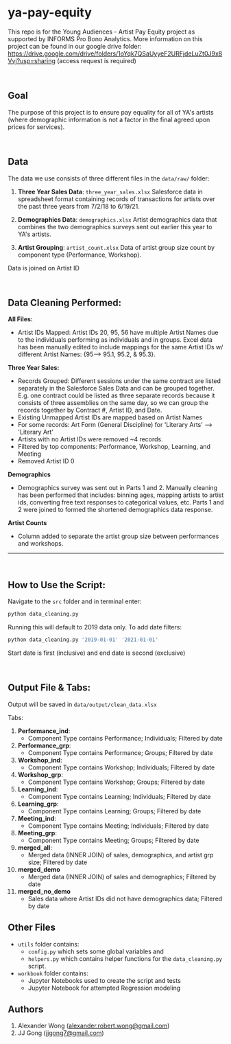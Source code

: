 # ya-pay-equity
This repo is for the Young Audiences - Artist Pay Equity project as supported by INFORMS Pro Bono Analytics. More information on this project can be found in our google drive folder: https://drive.google.com/drive/folders/1oYqk7QSaUyyeF2URFjdeLuZt0J9x8Vvj?usp=sharing (access request is required)

&nbsp;
## Goal
The purpose of this project is to ensure pay equality for all of YA's artists (where demographic information is not a factor in the final agreed upon prices for services).

&nbsp;
## Data
The data we use consists of three different files in the `data/raw/` folder:

1. **Three Year Sales Data**: `three_year_sales.xlsx`
   Salesforce data in spreadsheet format containing records of transactions for artists over the past three years from 7/2/18 to 6/19/21.

2. **Demographics Data**: `demographics.xlsx`
   Artist demographics data that combines the two demographics surveys sent out earlier this year to YA's artists.

3. **Artist Grouping**: `artist_count.xlsx`
   Data of artist group size count by component type (Performance, Workshop).

Data is joined on Artist ID

&nbsp;
## Data Cleaning Performed:
**All Files:**
* Artist IDs Mapped: Artist IDs 20, 95, 56 have multiple Artist Names due to the individuals performing as individuals and in groups. Excel data has been manually edited to include mappings for the same Artist IDs w/ different Artist Names: {95--> 95.1, 95.2, & 95.3}.

**Three Year Sales:**
  * Records Grouped: Different sessions under the same contract are listed separately in the Salesforce Sales Data and can be grouped together. E.g. one contract could be listed as three separate records because it consists of three assemblies on the same day, so we can group the records together by Contract #, Artist ID, and Date.
  * Existing Unmapped Artist IDs are mapped based on Artist Names
  * For some records: Art Form (General Discipline) for 'Literary Arts' --> 'Literary Art'
  * Artists with no Artist IDs were removed ~4 records.
  * Filtered by top components: Performance, Workshop, Learning, and Meeting
  * Removed Artist ID 0

**Demographics**
* Demographics survey was sent out in Parts 1 and 2. Manually cleaning has been performed that includes: binning ages, mapping artists to artist ids, converting free text responses to categorical values, etc. Parts 1 and 2 were joined to formed the shortened demographics data response.

**Artist Counts**
* Column added to separate the artist group size between performances and workshops.


---
&nbsp;
## How to Use the Script:

Navigate to the `src` folder and in terminal enter:
```zsh
python data_cleaning.py
```

Running this will default to 2019 data only. To add date filters:

```zsh
python data_cleaning.py '2019-01-01' '2021-01-01'
```
Start date is first (inclusive) and end date is second (exclusive)

&nbsp;
## Output File & Tabs:
Output will be saved in `data/output/clean_data.xlsx`

Tabs:
1. **Performance_ind**:
   * Component Type contains Performance; Individuals; Filtered by date
2. **Performance_grp**:
   * Component Type contains Performance; Groups; Filtered by date
3. **Workshop_ind**:
   * Component Type contains Workshop; Individuals; Filtered by date
4. **Workshop_grp**:
   * Component Type contains Workshop; Groups; Filtered by date
5. **Learning_ind**:
   * Component Type contains Learning; Individuals; Filtered by date
6. **Learning_grp**:
   * Component Type contains Learning; Groups; Filtered by date
7. **Meeting_ind**:
   * Component Type contains Meeting; Individuals; Filtered by date
8. **Meeting_grp**:
   * Component Type contains Meeting; Groups; Filtered by date
9.  **merged_all**:
    * Merged data (INNER JOIN) of sales, demographics, and artist grp size; Filtered by date
10. **merged_demo**
    * Merged data (INNER JOIN) of sales and demographics; Filtered by date
11. **merged_no_demo**
    * Sales data where Artist IDs did not have demographics data; Filtered by date

## Other Files
* `utils` folder contains:
  * `config.py` which sets some global variables and
  * `helpers.py` which contains helper functions for the `data_cleaning.py` script.
* `workbook` folder contains:
  * Jupyter Notebooks used to create the script and tests
  * Jupyter Notebook for attempted Regression modeling

## Authors
1. Alexander Wong (alexander.robert.wong@gmail.com)
2. JJ Gong (jjgong7@gmail.com)